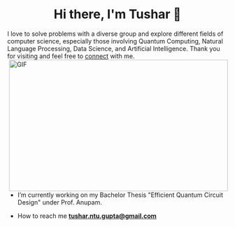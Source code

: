 <h1 align="center">Hi there, I'm Tushar 👋</h1>

I love to solve problems with a diverse group and explore different fields of computer science, especially those involving Quantum Computing, Natural Language Processing, Data Science, and Artificial Intelligence. Thank you for visiting and feel free to <a href="https://www.linkedin.com/in/tushargupta19/">connect</a> with me. 
  <img align="right" alt="GIF" src="https://github.com/abhisheknaiidu/abhisheknaiidu/blob/master/code.gif?raw=true" width="500" height="300" />


- I’m currently working on my Bachelor Thesis "Efficient Quantum Circuit Design" under Prof. Anupam.

- How to reach me **tushar.ntu.gupta@gmail.com**  
